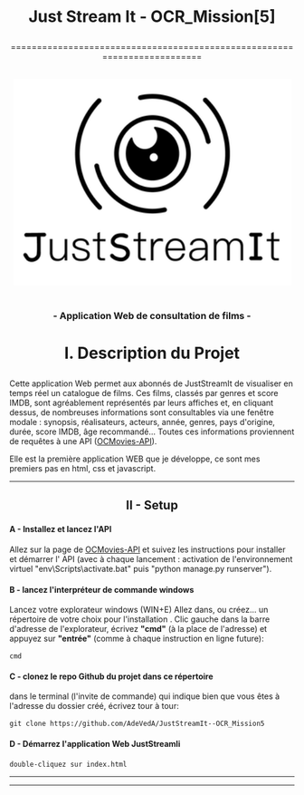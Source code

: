 # <p align="center"><bold>Just Stream It - OCR_Mission[5]</bold></p>
<p align="center">=========================================================================</p>
<p align="center">
  <br/>
  <picture> 
    <img alt="JustStreamIt image" src="images/JustStreamIt.png" width="491">
  </picture>
  <br/>
  <br/>
</p>

### <p align="center">- Application Web de consultation de films -</p>

# <p align="center"> I. Description du Projet</p>

Cette application Web permet aux abonnés de JustStreamIt de visualiser en temps réel un catalogue de films.
Ces films, classés par genres et score IMDB, sont agréablement représentés par leurs affiches et, en cliquant dessus, de nombreuses informations sont consultables via une fenêtre modale : synopsis, réalisateurs, acteurs, année, genres, pays d'origine, durée, score IMDB, âge recommandé...
Toutes ces informations proviennent de requêtes à une API ([OCMovies-API](https://github.com/OpenClassrooms-Student-Center/OCMovies-API-EN-FR)).

Elle est la première application WEB que je développe, ce sont mes premiers pas en html, css et javascript. 

------------------------------------------

## <p align="center">II - Setup</p>

  #### A - Installez et lancez l'API
Allez sur la page de [OCMovies-API](https://github.com/OpenClassrooms-Student-Center/OCMovies-API-EN-FR) et suivez les instructions pour installer et démarrer l' API (avec à chaque lancement : activation de l'environnement virtuel "env\Scripts\activate.bat" puis "python manage.py runserver").

  #### B - lancez l'interpréteur de commande windows 

Lancez votre explorateur windows (WIN+E) 
Allez dans, ou créez... un répertoire de votre choix pour l'installation .
Clic gauche dans la barre d'adresse de l'explorateur, écrivez **"cmd"** (à la place de l'adresse)
et appuyez sur **"entrée"** (comme à chaque instruction en ligne future):

	cmd
	
  #### C - clonez le repo Github du projet dans ce répertoire
dans le terminal (l'invite de commande) qui indique bien que vous êtes à l'adresse du dossier créé, écrivez tour à tour:

	git clone https://github.com/AdeVedA/JustStreamIt--OCR_Mission5

  #### D - Démarrez l'application Web JustStreamIi

	double-cliquez sur index.html


-------------------------
-------------------------

